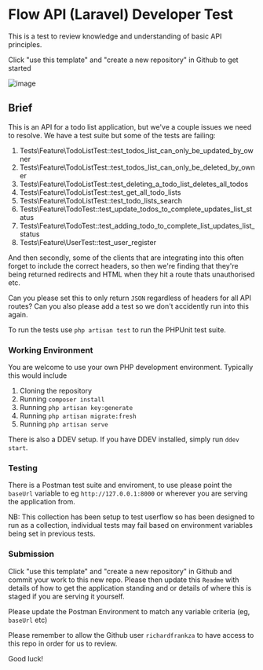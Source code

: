 # Flow API (Laravel) Developer Test

This is a test to review knowledge and understanding of basic API principles.

Click "use this template" and "create a new repository" in Github to get started

![image](https://user-images.githubusercontent.com/17523844/218440440-760e900a-8676-4f98-8b64-5e041dc09e8f.png)


## Brief

This is an API for a todo list application, but we've a couple issues we need to resolve. We have a test suite but some of the tests are failing:

1) Tests\Feature\TodoListTest::test_todos_list_can_only_be_updated_by_owner
2) Tests\Feature\TodoListTest::test_todos_list_can_only_be_deleted_by_owner
3) Tests\Feature\TodoListTest::test_deleting_a_todo_list_deletes_all_todos
4) Tests\Feature\TodoListTest::test_get_all_todo_lists
5) Tests\Feature\TodoListTest::test_todo_lists_search
6) Tests\Feature\TodoTest::test_update_todos_to_complete_updates_list_status
7) Tests\Feature\TodoTest::test_adding_todo_to_complete_list_updates_list_status
8) Tests\Feature\UserTest::test_user_register

And then secondly, some of the clients that are integrating into this often forget to include the correct headers, so then we're finding that they're being returned redirects and HTML when they hit a route thats unauthorised etc.

Can you please set this to only return `JSON` regardless of headers for all API routes? Can you also please add a test so we don't accidently run into this again.

To run the tests use `php artisan test` to run the PHPUnit test suite.

### Working Environment
You are welcome to use your own PHP development environment.
Typically this would include
1. Cloning the repository
2. Running `composer install`
3. Running `php artisan key:generate`
4. Running `php artisan migrate:fresh`
5. Running `php artisan serve`

There is also a DDEV setup. If you have DDEV installed, simply run `ddev start`. 

### Testing
There is a Postman test suite and enviroment, to use please point the `baseUrl` variable to eg `http://127.0.0.1:8000` or wherever you are serving the application from.

NB: This collection has been setup to test userflow so has been designed to run as a collection, individual tests may fail based on environment variables being set in previous tests.


### Submission
Click "use this template" and "create a new repository" in Github and commit your work to this new repo. Please then update this `Readme` with details of how to get the application standing and or details of where this is staged if you are serving it yourself.

Please update the Postman Environment to match any variable criteria (eg, `baseUrl` etc)

Please remember to allow the Github user `richardfrankza` to have access to this repo in order for us to review.

Good luck!
